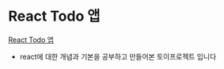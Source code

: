 # React Todo 앱

[React Todo 앱](https://fastidious-gumdrop-97466c.netlify.app/)
- react에 대한 개념과 기본을 공부하고 만들어본 토이프로젝트 입니다
